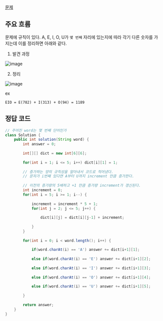 [문제](https://school.programmers.co.kr/learn/courses/30/lessons/84512)

## 주요 흐름

문제에 규칙이 있다. A, E, I, O, U가 `몇 번째` 자리에 있는지에 따라 각기 다른 숫자를 가지는데 이를 정리하면 아래와 같다. 

1) 발견 과정 

![image](https://user-images.githubusercontent.com/64796257/181871819-03132042-85d0-40b8-909b-a651e75a10de.png)

2) 정리

![image](https://user-images.githubusercontent.com/64796257/181871882-b76d5206-697c-42c0-a041-ad2dab857b52.png)

ex 
``` 
EIO = E(782) + I(313) + O(94) = 1189
```
## 정답 코드 

``` java
// 주어진 word는 몇 번째 단어인가
class Solution {
    public int solution(String word) {
        int answer = 0;
        
        int[][] dict = new int[6][6];
        
        for(int i = 1; i <= 5; i++) dict[i][1] = 1; 
        
        // 증가하는 양의 규칙성을 알아내서 코드로 적어냈다. 
        // 문자가 i번째 있다면 A부터 U까지 increment 만큼 증가한다.
        
        // 이전의 증가량의 5배하고 +1 만큼 증가량 increment가 갱신된다. 
        int increment = 0; 
        for(int i = 5; i >= 1; i--) {
            
            increment = increment * 5 + 1; 
            for(int j = 2; j <= 5; j++) {
                
                dict[i][j] = dict[i][j-1] + increment;
                
            }
        }
        
        for(int i = 0; i < word.length(); i++) {
            
            if(word.charAt(i) == 'A') answer += dict[i+1][1];
            
            else if(word.charAt(i) == 'E') answer += dict[i+1][2];
            
            else if(word.charAt(i) == 'I') answer += dict[i+1][3];
            
            else if(word.charAt(i) == 'O') answer += dict[i+1][4];
            
            else if(word.charAt(i) == 'U') answer += dict[i+1][5];
            
        }
        
        return answer;
    }
}
```
